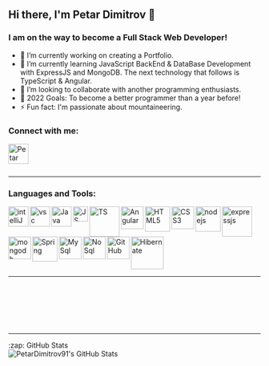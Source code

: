 ## Hi there, I'm Petar Dimitrov 👋 

### I am on the way to become a Full Stack Web Developer!

- 🔭 I’m currently working on creating a Portfolio.
- 🌱 I’m currently learning JavaScript BackEnd & DataBase Development with ExpressJS and MongoDB. The next technology that follows is TypeScript & Angular.
- 👯 I’m looking to collaborate with another programming enthusiasts.
- 🥅 2022 Goals: To become a better programmer than a year before!
- ⚡ Fun fact: I'm passionate about mountaineering.


### Connect with me:

[<img align="left" alt="Petar Dimitrov | Facebook" width="40px" src="https://user-images.githubusercontent.com/79804094/145721364-d28d5746-2dd6-44df-8d45-1ffe18fd37b7.png" />][facebook]

<br />
<br />
<br />

---

### Languages and Tools:

<img align="left" alt="intelliJ" width="40px" src="https://user-images.githubusercontent.com/79804094/145719955-649095c8-905c-42fb-8e38-a214a1e222d6.png" />

<img align="left" alt="vsc" width="40px" src="https://user-images.githubusercontent.com/79804094/145720916-4ca20cca-5615-4d5e-a14f-1e61716fb482.png" />

<img align="left" alt="Java" width="40px" src="https://user-images.githubusercontent.com/79804094/145722104-0a4e7423-b369-4d1e-af50-f08ad6d85b32.png" />

<img align="left" alt="JS" width="30px" src="https://user-images.githubusercontent.com/79804094/145722096-efbd0be2-5401-4783-9c79-fddd1966e233.png" />

<img align="left" alt="TS" width="60px" src="https://user-images.githubusercontent.com/79804094/145721959-1b42ec4a-304e-4829-9f2a-4f01b1a4c508.png" />

<img align="left" alt="Angular" width="45px" src="https://user-images.githubusercontent.com/79804094/145721954-e79b1e14-79b0-4132-bcf3-679b2a2dd32d.png" />

<img align="left" alt="HTML5" width="50px" src="https://user-images.githubusercontent.com/79804094/145720800-cb22490d-17d8-47ef-b367-f50e1e7068a3.png" />

<img align="left" alt="CSS3" width="45px" src="https://user-images.githubusercontent.com/79804094/145722124-902992cc-a68b-4871-88db-51327813549d.png" />

<img align="left" alt="nodejs" width="50px" src="https://user-images.githubusercontent.com/79804094/145722043-0bb1c8dd-8dc8-43bb-b006-16561195b5e6.png" />

<img align="left" alt="expressjs" width="60px" src="https://user-images.githubusercontent.com/79804094/145722111-75fed11d-b6d5-4816-bc83-ca31ec8ab4bd.png" />

<img align="left" alt="mongodb" width="45px" src="https://user-images.githubusercontent.com/79804094/145722572-f2d7aba8-1316-4412-9dca-f36e8243936b.png" />

<img align="rigth" alt="Hibernate" width="65px" src="https://user-images.githubusercontent.com/79804094/145723046-72bbc9ad-9fd7-4564-b2af-5320f6d7ce80.png" />

<img align="left" alt="Spring" width="50px" src="https://user-images.githubusercontent.com/79804094/145721971-dc80cd82-cf7c-4779-b4d8-69ef1bb64e5a.png" />

<img align="left" alt="MySql" width="45px" src="https://user-images.githubusercontent.com/79804094/145722055-fcc50737-7160-4418-b707-a253a758f14c.png" />

<img align="left" alt="NoSql" width="45px" src="https://user-images.githubusercontent.com/79804094/145722032-bfe073fb-ea5c-42e3-bdec-f0b66916608d.png" />

<img align="left" alt="GitHub" width="45px" src="https://user-images.githubusercontent.com/79804094/145720869-dd80739e-18f6-4ca5-baff-3c07cec7f3b6.png" />


---

<br />
<br />
<br />
<br />
<br />

--- 
  <summary>:zap: GitHub Stats</summary>

  <img align="left" alt="PetarDimitrov91's GitHub Stats" src="https://github-readme-stats.vercel.app/api?username=PetarDimitrov91&show_icons=true&hide_border=true" />



[facebook]: https://www.facebook.com/

